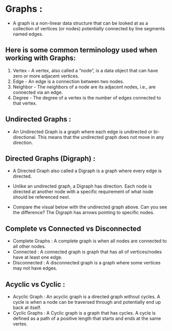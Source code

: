 # Graphs :

* A graph is a non-linear data structure that can be looked at as a collection of vertices (or nodes) potentially connected by line segments named edges.

## Here is some common terminology used when working with Graphs:

 1. Vertex - A vertex, also called a “node”, is a data object that can have zero or more adjacent vertices.
 2. Edge - An edge is a connection between two nodes.
 3. Neighbor - The neighbors of a node are its adjacent nodes, i.e., are connected via an edge.
 4. Degree - The degree of a vertex is the number of edges connected to that vertex.

## Undirected Graphs :

* An Undirected Graph is a graph where each edge is undirected or bi-directional. This means that the undirected graph does not move in any direction.

## Directed Graphs (Digraph) :

* A Directed Graph also called a Digraph is a graph where every edge is directed.

* Unlike an undirected graph, a Digraph has direction. Each node is directed at another node with a specific requirement of what node should be referenced next.

* Compare the visual below with the undirected graph above. Can you see the difference? The Digraph has arrows pointing to specific nodes.

## Complete vs Connected vs Disconnected

* Complete Graphs : A complete graph is when all nodes are connected to all other nodes.
* Connected : A connected graph is graph that has all of vertices/nodes have at least one edge.
* Disconnected : A disconnected graph is a graph where some vertices may not have edges.

## Acyclic vs Cyclic :

 * Acyclic Graph : An acyclic graph is a directed graph without cycles. A cycle is when a node can be traversed through and potentially end up back at itself.
 * Cyclic Graphs : A Cyclic graph is a graph that has cycles. A cycle is defined as a path of a positive length that starts and ends at the same vertex.


 
